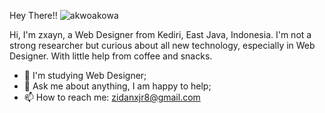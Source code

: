 Hey There!!                                                                                                                                                                                             ![akwoakowa](https://user-images.githubusercontent.com/91713123/141046346-bdabf9cc-44a4-49ff-8758-aa0794d32e8a.gif)

Hi, I'm zxayn, a Web Designer from Kediri, East Java, Indonesia. I'm not a strong researcher but curious about all new technology, especially in Web Designer. With little help from coffee and snacks.

- 🌱 I'm studying Web Designer;
- 💬 Ask me about anything, I am happy to help;
- 📫 How to reach me: zidanxjr8@gmail.com 
